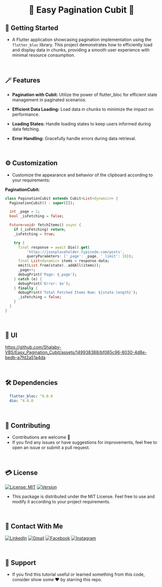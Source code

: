 # <div align="center">📖 Easy Pagination Cubit 📖</div>


## 🚀 Getting Started
- A Flutter application showcasing pagination implementation using the `flutter_bloc` library. This project demonstrates how to efficiently load and display data in chunks, providing a smooth user experience with minimal resource consumption.

<br/>

## 🪄 Features

- **Pagination with Cubit:** Utilize the power of flutter_bloc for efficient state management in paginated scenarios.

- **Efficient Data Loading:** Load data in chunks to minimize the impact on performance.

- **Loading States:** Handle loading states to keep users informed during data fetching.

- **Error Handling:** Gracefully handle errors during data retrieval.

<br/>

## ⚙️ Customization

- Customize the appearance and behavior of the clipboard according to your requirements:

**PaginationCubit:**
```dart
class PaginationCubit extends Cubit<List<dynamic>> {
  PaginationCubit() : super([]);

  int _page = 1;
  bool _isFetching = false;

  Future<void> fetchItems() async {
    if (_isFetching) return;
    _isFetching = true;

    try {
      final response = await Dio().get(
          'https://jsonplaceholder.typicode.com/posts',
          queryParameters: {'_page': _page, '_limit': 10});
      final List<dynamic> items = response.data;
      emit(List.from(state)..addAll(items));
      _page++;
      debugPrint('Page: $_page');
    } catch (e) {
      debugPrint('Error: $e');
    } finally {
      debugPrint('Total Fetched Items Num: ${state.length}');
      _isFetching = false;
    }
  }
}
```
<br/>

## 📱 UI


https://github.com/Shalaby-VBS/Easy_Pagination_Cubit/assets/149938388/bf065c96-8030-4d8e-bedb-a7fd2a51a4da


<br/>

## 🛠 Dependencies

```yaml
  flutter_bloc: ^8.0.0
  dio: ^4.0.0
```

<br/>

## 🫴 Contributing

- Contributions are welcome 💜
- If you find any issues or have suggestions for improvements, feel free to open an issue or submit a pull request.

<br/>

## 💳 License

[![License: MIT](https://img.shields.io/badge/License-MIT-yellow.svg)](https://opensource.org/licenses/MIT)
[![Version](https://img.shields.io/badge/version-1.0.0-blue.svg)](https://github.com/Shalaby-VBS/Easy_Pagination_Cubit)
- This package is distributed under the MIT License. Feel free to use and modify it according to your project requirements.

<br/>

## 🤝 Contact With Me

[![LinkedIn](https://img.shields.io/badge/LinkedIn-0077B5?style=for-the-badge&logo=linkedin&logoColor=white)](https://www.linkedin.com/in/ahmed-shalaby-21196521b/) 
[![Gmail](https://img.shields.io/badge/Gmail-333333?style=for-the-badge&logo=gmail&logoColor=red)](https://www.shalaby.vbs@gmail.com)
[![Facebook](https://img.shields.io/badge/Facebook-0077B5?style=for-the-badge&logo=facebook&logoColor=white)](https://www.facebook.com/profile.php?id=100093012790432&mibextid=hIlR13)
[![Instagram](https://img.shields.io/badge/Instagram-E4405F?style=for-the-badge&logo=instagram&logoColor=white)](https://www.instagram.com/sh4l4by/)

<br/>

## 💖 Support

- If you find this tutorial useful or learned something from this code, consider show some ❤️ by starring this repo.
